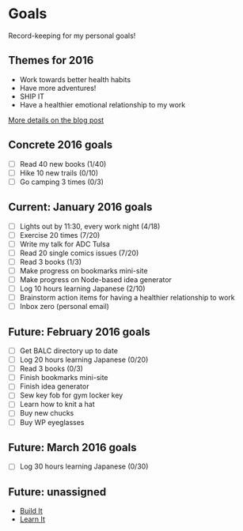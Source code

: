 # Goals
Record-keeping for my personal goals!

## Themes for 2016

* Work towards better health habits
* Have more adventures!
* SHIP IT
* Have a healthier emotional relationship to my work

[More details on the blog post](http://melanie-richards.com/blog/my-2015-in-review)

## Concrete 2016 goals

* [ ] Read 40 new books (1/40)
* [ ] Hike 10 new trails (0/10)
* [ ] Go camping 3 times (0/3)

## Current: January 2016 goals

* [ ] Lights out by 11:30, every work night (4/18)
* [ ] Exercise 20 times (7/20)
* [ ] Write my talk for ADC Tulsa
* [ ] Read 20 single comics issues (7/20)
* [ ] Read 3 books (1/3)
* [ ] Make progress on bookmarks mini-site
* [ ] Make progress on Node-based idea generator
* [ ] Log 10 hours learning Japanese (2/10)
* [ ] Brainstorm action items for having a healthier relationship to work
* [ ] Inbox zero (personal email)

## Future: February 2016 goals

* [ ] Get BALC directory up to date
* [ ] Log 20 hours learning Japanese (0/20)
* [ ] Read 3 books (0/3)
* [ ] Finish bookmarks mini-site
* [ ] Finish idea generator
* [ ] Sew key fob for gym locker key
* [ ] Learn how to knit a hat
* [ ] Buy new chucks
* [ ] Buy WP eyeglasses

## Future: March 2016 goals

* [ ] Log 30 hours learning Japanese (0/30)

## Future: unassigned

* [Build It](future/build-it.md)
* [Learn It](future/learn-it.md)
